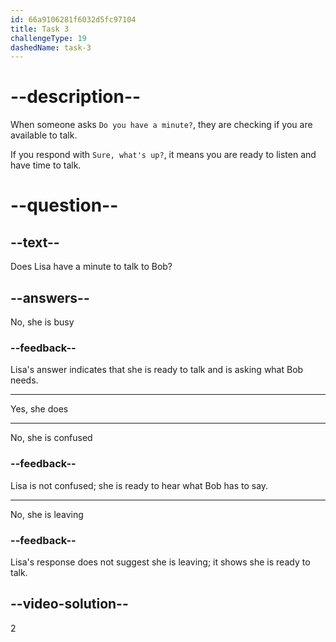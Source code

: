 ```yaml
---
id: 66a9106281f6032d5fc97104
title: Task 3
challengeType: 19
dashedName: task-3
---
```

<!--
AUDIO REFERENCE:
Bob: Hey Lisa, do you have a minute?
Lisa: Sure, Bob. What's up?
-->

# --description--

When someone asks `Do you have a minute?`, they are checking if you are available to talk. 

If you respond with `Sure, what's up?`, it means you are ready to listen and have time to talk.

# --question--

## --text--

Does Lisa have a minute to talk to Bob?

## --answers--

No, she is busy

### --feedback--

Lisa's answer indicates that she is ready to talk and is asking what Bob needs.

---

Yes, she does

---

No, she is confused

### --feedback--

Lisa is not confused; she is ready to hear what Bob has to say.

---

No, she is leaving

### --feedback--

Lisa's response does not suggest she is leaving; it shows she is ready to talk.

## --video-solution--

2
